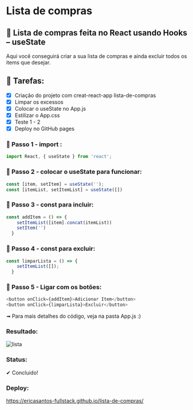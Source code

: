 # Lista de compras
## 📜 Lista de compras feita no React usando Hooks – useState
  Aqui você conseguirá criar a sua lista de compras e ainda excluir todos os items que desejar. </br>
  
## 📜 Tarefas:
- [x] Criação do projeto com creat-react-app lista-de-compras
- [x] Limpar os excessos
- [x] Colocar o useState no App.js
- [x] Estilizar o App.css
- [x] Teste 1 - 2
- [x] Deploy no GitHub pages

### 📜 Passo 1 - import : 
~~~JavaScript
import React, { useState } from 'react';
~~~

### 📜 Passo 2 - colocar o useState para funcionar: 
~~~js
const [item, setItem] = useState('');
const [itemList, setItemList] = useState([])
~~~

### 📜 Passo 3 - const para incluir:
~~~js
const addItem = () => {
    setItemList([item].concat(itemList))
    setItem('')
  }
~~~

### 📜 Passo 4 - const para excluir:
~~~js
const limparLista = () => {
    setItemList([]);
  }
~~~

### 📜 Passo 5 - Ligar com os botões:
~~~js
<button onClick={addItem}>Adicionar Item</button>
<button onClick={limparLista}>Excluir</button>
~~~

➟ Para mais detalhes do código, veja na pasta App.js :) 

### Resultado:

![lista](https://user-images.githubusercontent.com/71906862/114654394-79707880-9cc0-11eb-85a4-3d4e00856f11.PNG)

### Status:
✔ Concluido!

### Deploy: 
https://ericasantos-fullstack.github.io/lista-de-compras/


